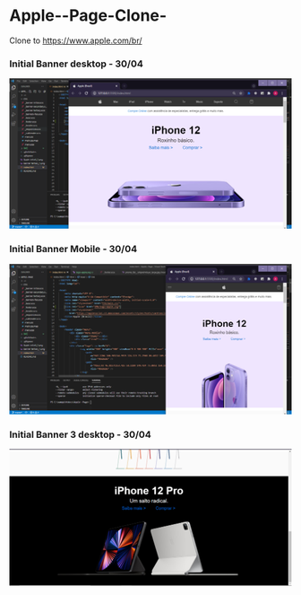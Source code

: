 # Apple--Page-Clone-
Clone to https://www.apple.com/br/


### Initial Banner desktop - 30/04

<img src="https://github.com/RafaelCardoso11/Apple--Page-Clone-/blob/master/Apple-initial-desktop.png" alt="Banner-initial-desktop">

### Initial Banner Mobile - 30/04
<img src="https://github.com/RafaelCardoso11/Apple--Page-Clone-/blob/master/Apple-initial-mobile_1.png" alt="Banner-initial-mobile">

### Initial Banner 3 desktop - 30/04

<img src="https://github.com/RafaelCardoso11/Apple--Page-Clone-/blob/master/banner-tertiary_1.png" alt="Banner-initial-desktop">